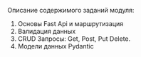 Описание содержимого заданий модуля:
1. Основы Fast Api и маршрутизация
2. Валидация данных
3. CRUD Запросы: Get, Post, Put Delete.
4. Модели данных Pydantic
